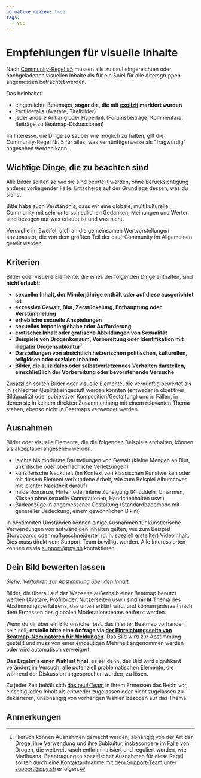 ```yaml
---
no_native_review: true
tags:
  - vcc
---
```


# Empfehlungen für visuelle Inhalte

Nach [Community-Regel #5](/wiki/Rules#community-regeln) müssen alle zu osu! eingereichten oder hochgeladenen visuellen Inhalte als für ein Spiel für alle Altersgruppen angemessen betrachtet werden.

Das beinhaltet:

- eingereichte Beatmaps, **sogar die, die mit [explizit](/wiki/Rules/Explicit_content) markiert wurden**
- Profildetails (Avatare, Titelbilder)
- jeder andere Anhang oder Hyperlink (Forumsbeiträge, Kommentare, Beiträge zu Beatmap-Diskussionen)

Im Interesse, die Dinge so sauber wie möglich zu halten, gilt die Community-Regel Nr. 5 für alles, was vernünftigerweise als "fragwürdig" angesehen werden kann.

## Wichtige Dinge, die zu beachten sind

Alle Bilder sollten so wie sie sind beurteilt werden, ohne Berücksichtigung anderer vorliegender Fälle. Entscheide auf der Grundlage dessen, was du siehst.

Bitte habe auch Verständnis, dass wir eine globale, multikulturelle Community mit sehr unterschiedlichen Gedanken, Meinungen und Werten sind bezogen auf was erlaubt ist und was nicht.

Versuche im Zweifel, dich an die gemeinsamen Wertvorstellungen anzupassen, die von dem größten Teil der osu!-Community im Allgemeinen geteilt werden.

## Kriterien

Bilder oder visuelle Elemente, die eines der folgenden Dinge enthalten, sind **nicht erlaubt**:

- **sexueller Inhalt, der Minderjährige enthält oder auf diese ausgerichtet ist**
- **exzessive Gewalt, Blut, Zerstückelung, Enthauptung oder Verstümmelung**
- **erhebliche sexuelle Anspielungen**
- **sexuelles Imponiergehabe oder Aufforderung**
- **erotischer Inhalt oder grafische Abbildungen von Sexualität**
- **Beispiele von Drogenkonsum, Vorbereitung oder Identifikation mit illegaler Drogensubkultur**[^drug-nature]
- **Darstellungen von absichtlich hetzerischen politischen, kulturellen, religiösen oder sozialen Inhalten**
- **Bilder, die suizidales oder selbstverletzendes Verhalten darstellen, einschließlich der Vorbereitung oder bevorstehende Versuche**

Zusätzlich sollten Bilder oder visuelle Elemente, die vernünftig bewertet als in schlechter Qualität eingestuft werden könnten (entweder in objektiver Bildqualität oder subjektiver Komposition/Gestaltung) und in Fällen, in denen sie in keinem direkten Zusammenhang mit einem relevanten Thema stehen, ebenso nicht in Beatmaps verwendet werden.

## Ausnahmen

Bilder oder visuelle Elemente, die die folgenden Beispiele enthalten, können als akzeptabel angesehen werden:

- leichte bis moderate Darstellungen von Gewalt (kleine Mengen an Blut, unkritische oder oberflächliche Verletzungen)
- künstlerische Nacktheit (im Kontext von klassischen Kunstwerken oder mit diesem Element verbundene Arbeit, wie zum Beispiel Albumcover mit leichter Nacktheit darauf)
- milde Romanze, Flirten oder intime Zuneigung (Knuddeln, Umarmen, Küssen ohne sexuelle Konnotationen, Händchenhalten usw.)
- Badeanzüge in angemessener Gestaltung (Standardbademode mit genereller Bedeckung, einem gewöhnlichen Bikini)

In bestimmten Umständen können einige Ausnahmen für künstlerische Verwendungen von aufwändigen Inhalten gelten, wie zum Beispiel Storyboards oder maßgeschneiderter (d. h. speziell erstellter) Videoinhalt. Dies muss direkt vom Support-Team bewilligt werden. Alle Interessierten können es via [support@ppy.sh](mailto:support@ppy.sh) kontaktieren.

## Dein Bild bewerten lassen

*Siehe: [Verfahren zur Abstimmung über den Inhalt](/wiki/Rules/Content_voting_process).*

Bilder, die überall auf der Webseite außerhalb einer Beatmap benutzt werden (Avatare, Profilbilder, Nutzerseiten usw.) sind **nicht** Thema des Abstimmungsverfahrens, das unten erklärt wird, und können jederzeit nach dem Ermessen des globalen Moderationsteams entfernt werden.

Wenn du dir über ein Bild unsicher bist, das in einer Beatmap vorhanden sein soll, **erstelle bitte eine Anfrage via [der Einreichungsseite von Beatmap-Nominatoren für Meldungen](https://bn.mappersguild.com/reports).** Das Bild wird zur Abstimmung gestellt und muss von einer eindeutigen Mehrheit angenommen werden oder wird automatisch verweigert.

**Das Ergebnis einer Wahl ist final**, es sei denn, das Bild wird signifikant verändert im Versuch, alle potenziell problematischen Elemente, die während der Diskussion angesprochen wurden, zu lösen.

Zu jeder Zeit behält sich [das osu!-Team](/wiki/People/osu!_team) in ihrem Ermessen das Recht vor, einseitig jeden Inhalt als entweder zugelassen oder nicht zugelassen zu deklarieren, unabhängig von vorherigen Wahlen bezogen auf das Thema.

## Anmerkungen

[^drug-nature]: Hiervon können Ausnahmen gemacht werden, abhängig von der Art der Droge, ihre Verwendung und ihre Subkultur, insbesondere im Falle von Drogen, die weltweit rasch entkriminalisiert und reguliert werden, wie Marihuana. Beantragungen spezifischer Ausnahmen für diese Regel sollten durch eine Kontaktaufnahme mit dem [Support-Team](/wiki/People/Account_support_team) unter [support@ppy.sh](mailto:support@ppy.sh) erfolgen.
